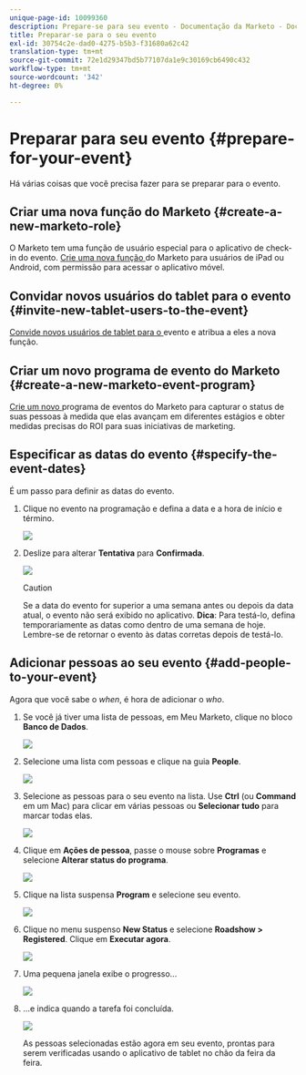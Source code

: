```yaml
---
unique-page-id: 10099360
description: Prepare-se para seu evento - Documentação da Marketo - Documentação do produto
title: Preparar-se para o seu evento
exl-id: 30754c2e-dad0-4275-b5b3-f31680a62c42
translation-type: tm+mt
source-git-commit: 72e1d29347bd5b77107da1e9c30169cb6490c432
workflow-type: tm+mt
source-wordcount: '342'
ht-degree: 0%

---
```


# Preparar para seu evento {#prepare-for-your-event}

Há várias coisas que você precisa fazer para se preparar para o evento.

## Criar uma nova função do Marketo {#create-a-new-marketo-role}

O Marketo tem uma função de usuário especial para o aplicativo de check-in do evento. [Crie uma nova função ](/help/marketo/product-docs/core-marketo-concepts/mobile-apps/event-check-in/grant-users-access-to-the-check-in-app.md) do Marketo para usuários de iPad ou Android, com permissão para acessar o aplicativo móvel.

## Convidar novos usuários do tablet para o evento {#invite-new-tablet-users-to-the-event}

[Convide novos usuários de tablet para o ](/help/marketo/product-docs/core-marketo-concepts/mobile-apps/event-check-in/grant-users-access-to-the-check-in-app.md) evento e atribua a eles a nova função.

## Criar um novo programa de evento do Marketo {#create-a-new-marketo-event-program}

[Crie um novo ](/help/marketo/product-docs/demand-generation/events/understanding-events/create-a-new-event-program.md) programa de eventos do Marketo para capturar o status de suas pessoas à medida que elas avançam em diferentes estágios e obter medidas precisas do ROI para suas iniciativas de marketing.

## Especificar as datas do evento {#specify-the-event-dates}

É um passo para definir as datas do evento.

1. Clique no evento na programação e defina a data e a hora de início e término.

   ![](assets/image2016-4-6-15-3a27-3a35.png)

1. Deslize para alterar **Tentativa** para **Confirmada**.

   ![](assets/image2016-4-6-15-3a30-3a57.png)

   >[!CAUTION]
   >
   >Se a data do evento for superior a uma semana antes ou depois da data atual, o evento não será exibido no aplicativo. **Dica**: Para testá-lo, defina temporariamente as datas como dentro de uma semana de hoje. Lembre-se de retornar o evento às datas corretas depois de testá-lo.

## Adicionar pessoas ao seu evento {#add-people-to-your-event}

Agora que você sabe o *when*, é hora de adicionar o *who*.

1. Se você já tiver uma lista de pessoas, em Meu Marketo, clique no bloco **Banco de Dados**.

   ![](assets/db.png)

1. Selecione uma lista com pessoas e clique na guia **People**.

   ![](assets/four.png)

1. Selecione as pessoas para o seu evento na lista. Use **Ctrl** (ou **Command** em um Mac) para clicar em várias pessoas ou **Selecionar tudo** para marcar todas elas.

   ![](assets/five.png)

1. Clique em **Ações de pessoa**, passe o mouse sobre **Programas** e selecione **Alterar status do programa**.

   ![](assets/six.png)

1. Clique na lista suspensa **Program** e selecione seu evento.

   ![](assets/seven.png)

1. Clique no menu suspenso **New Status** e selecione **Roadshow > Registered**. Clique em **Executar agora**.

   ![](assets/eight.png)

1. Uma pequena janela exibe o progresso...

   ![](assets/image2016-4-7-16-3a49-3a7.png)

1. ...e indica quando a tarefa foi concluída.

   ![](assets/ten.png)

   As pessoas selecionadas estão agora em seu evento, prontas para serem verificadas usando o aplicativo de tablet no chão da feira da feira.
